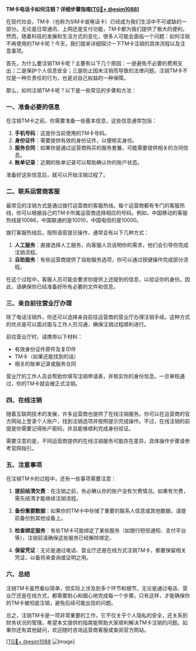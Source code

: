 **TM卡电话卡如何注销？详细步骤指南[[TG💪+ @esim1088](https://t.me/s/esim1088)]**

在现代社会，TM卡（也称为SIM卡或电话卡）已经成为我们生活中不可或缺的一部分。无论是日常通讯、上网还是支付功能，TM卡都为我们提供了极大的便利。然而，随着科技的发展和生活方式的变化，很多人可能会面临一个问题：如何注销不再使用的TM卡呢？今天，我们就来详细探讨一下TM卡注销的具体流程以及注意事项。

首先，为什么要注销TM卡呢？主要有以下几个原因：一是避免不必要的费用支出；二是保护个人信息安全；三是防止因未注销而导致的法律问题。注销TM卡不仅是一种负责任的行为，也是对自己权益的一种保障。

那么，如何注销TM卡呢？以下是一些常见的步骤和方法：

### 一、准备必要的信息

在注销TM卡之前，你需要准备一些基本信息，这些信息通常包括：

1. **手机号码**：这是你当前使用的TM卡号码。
2. **身份证件**：需要提供有效的身份证件，以便核实身份。
3. **服务合同**：如果你是通过运营商购买的服务套餐，可能需要提供相关的合同信息。
4. **账单记录**：近期的账单记录可以帮助确认你的账户状态。

准备好这些信息后，就可以开始注销过程了。

### 二、联系运营商客服

最常见的注销方式是通过拨打运营商的客服热线。每个运营商都有专门的客服热线，你可以根据自己的TM卡所属运营商选择相应的号码。例如，中国移动的客服热线是10086，中国联通的是10010，中国电信的是10000。

拨打客服热线后，按照语音提示操作，通常会有以下几种方式：

1. **人工服务**：直接选择人工服务，向客服人员说明你的需求，他们会引导你完成注销流程。
2. **自助服务**：有些运营商提供了自助服务选项，你可以通过按键操作完成部分流程。

在这个过程中，客服人员可能会要求你提供上述提到的信息，以验证你的身份。因此，请确保你已经准备好所有必要的文件和信息。

### 三、亲自前往营业厅办理

除了电话注销外，你还可以选择亲自前往运营商的营业厅办理注销手续。这种方式的优点是可以面对面与工作人员沟通，确保注销过程顺利进行。

前往营业厅时，请携带以下材料：

- 有效身份证件原件及复印件
- TM卡（如果还能找到的话）
- 相关的账单记录或服务合同

营业厅的工作人员会帮助你填写注销申请表，并核实你的身份信息。一旦审核通过，你的TM卡就会被正式注销。

### 四、在线注销

随着互联网技术的发展，许多运营商也提供了在线注销服务。你可以在运营商的官方网站上登录个人账户，找到注销选项并按照提示完成操作。不过，在线注销的前提是你需要记得账户密码，并且能够顺利完成身份验证。

需要注意的是，不同运营商提供的在线注销服务可能存在差异，具体操作步骤请参考官网指引。

### 五、注意事项

在注销TM卡的过程中，还有一些事项需要注意：

1. **提前结清欠费**：在注销之前，务必确认你的账户没有欠费情况。如果有欠费，需先结清才能继续注销流程。
   
2. **备份重要数据**：如果你的TM卡中存储了重要的联系人信息或其他数据，请提前备份到其他设备上。

3. **检查绑定服务**：有些TM卡可能绑定了某些服务（如银行短信通知、支付平台等），注销前请确保这些服务已经解除绑定。

4. **保留凭证**：无论是通过电话、营业厅还是在线方式注销TM卡，都要保留相关凭证，以备将来查询或证明之用。

### 六、总结

注销TM卡虽然看似简单，但实际上涉及到多个环节和细节。无论是通过电话、营业厅还是在线方式，都需要耐心和细心地完成每一个步骤。只有这样，才能确保你的TM卡被彻底注销，避免后续可能出现的问题。

总之，注销TM卡是一项非常重要的工作，它不仅关乎个人隐私的安全，还关系到财务状况的管理。希望本文提供的指南能帮助大家顺利解决TM卡注销的问题。如果你还有其他疑问，欢迎随时咨询运营商客服或查阅官方网站。

[[TG💪+ @esim1088](https://t.me/s/esim1088) ![Image](https://i.postimg.cc/4NQfJmqS/Snipaste-2025-05-13-00-14-12.png)]
